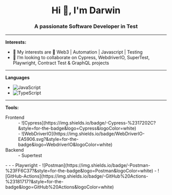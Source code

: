 <h1 align="center">Hi 👋, I'm Darwin</h1>
<h3 align="center">A passionate Software Developer in Test</h3>

---
**Interests:**

- 🔭 My interests are 👀 Web3 | Automation | Javascript | Testing 
- 👯 I’m looking to collaborate on Cypress, WebdriverIO, SuperTest, Playwright, Contract Test & GraphQL projects

---
**Languages**

- ![JavaScript](https://img.shields.io/badge/-JavaScript-f0db4f?&style=for-the-badge&logo=JavaScript&logoColor=black)
- ![TypeScript](https://img.shields.io/badge/-TypeScript-%233178C6?&style=for-the-badge&logo=Typescript&logoColor=black)

---
**Tools:**
<dl>
  <dt>Frontend</dt>
  <dd>- ![Cypress](https://img.shields.io/badge/-Cypress-%2317202C?&style=for-the-badge&logo=Cypress&logoColor=white)</dd>
  <dd>- ![WebDriverIO](https://img.shields.io/badge/WebDriverIO-EA5906.svg?&style=for-the-badge&logo=WebdriverIO&logoColor=white)</dd>
  <dt>Backend</dt>
  <dd>- Supertest</dd>
</dl>
- 
- 
- Playwright
- ![Postman](https://img.shields.io/badge/-Postman-%23FF6C37?&style=for-the-badge&logo=Postman&logoColor=white)
- ![GitHub-Actions](https://img.shields.io/badge/-GitHub%20Actions-%23181717?&style=for-the-badge&logo=GitHub%20Actions&logoColor=white)

<!---
tux7P/tux7P is a ✨ special ✨ repository because its `README.md` (this file) appears on your GitHub profile.
You can click the Preview link to take a look at your changes.
--->
